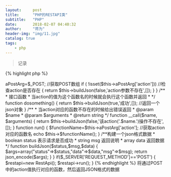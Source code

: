 ```yaml
---
layout:     post
title:      "PHP的RESTAPI类"
subtitle:   "PHP"
date:       2018-02-07 04:40:32
author:     "蒋为"
header-img: "img/11.jpg"
catalog: true
tags:
    - php
---
```

>记录

{% highlight php %}

<?php
class RestApi{
    private $aPostArg;
    function __construct()
    {
        $this->aPostArg=$_POST;    //获取POST数组

        if ( !isset($this->aPostArg['action']))   //检查action是否存在
        {
            return $this->buildJson(false,'action参数不存在',[]);
        }
    }

    /**
     * 接口函数
     * 当action的值为这个函数名的时候就会执行这个函数并返回
     *
     */
    function dosomething()
    {
        return $this->buildJson(true,'成功',[]);   //返回一个json对象
    }


    /**
     * 当action对应的函数不存在的时候给出错误返回
     * @param $name
     * @param $arguments
     * @return string
     */
    function __call($name, $arguments)
    {
        return $this->buildJson(false,'该action('.$name.')操作不存在',[]);
    }

    function run()
    {
        $functionName=$this->aPostArg['action'];  //获取action对应的函数名
        echo  $this->$functionName();
    }


    /**构建一个json格式数据
     * boolean status     表示请求是否成功
     * string msg    返回说明
     * array  data    返回数据
     */
    function buildJson($status,$msg,$data)
    {
        $args=array("status"=>$status,"data"=>$data,"msg"=>$msg);
        return json_encode($args);
    }

}


if($_SERVER['REQUEST_METHOD']=='POST')
{
    $restapi=new RestApi();
    $restapi->run();
}


{% endhighlight %}


将通过POST中的action值执行对应的函数，然后返回JSON格式的数据
